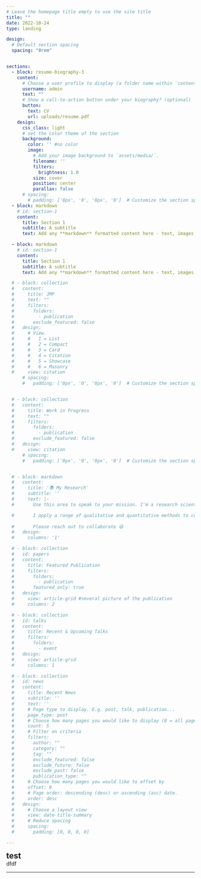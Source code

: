 ```yaml
---
# Leave the homepage title empty to use the site title
title: ""
date: 2022-10-24
type: landing

design:
  # Default section spacing
  spacing: "0rem"


sections:
  - block: resume-biography-3
    content:
      # Choose a user profile to display (a folder name within `content/authors/`)
      username: admin
      text: ""
      # Show a call-to-action button under your biography? (optional)
      button:
        text: CV
        url: uploads/resume.pdf
    design:
      css_class: light 
      # set the color theme of the section
      background:
        color: '' #no color
        image:
          # Add your image background to `assets/media/`.
          filename: ''
          filters:
            brightness: 1.0
          size: cover
          position: center
          parallax: false
      # spacing: 
        # padding: ['0px', '0', '0px', '0']  # Customize the section spacing. Order is top, right, bottom, left.
  - block: markdown
    # id: section-1
    content:
      title: Section 1
      subtitle: A subtitle
      text: Add any **markdown** formatted content here - text, images, videos, galleries - and even HTML code!

  - block: markdown
    # id: section-1
    content:
      title: Section 1
      subtitle: A subtitle
      text: Add any **markdown** formatted content here - text, images, videos, galleries - and even HTML code!

  # - block: collection
  #   content:
  #     title: JMP
  #     text: ""
  #     filters:
  #       folders:
  #         - publication
  #       exclude_featured: false
  #   design:
  #     # View.
  #     #   1 = List
  #     #   2 = Compact
  #     #   3 = Card
  #     #   4 = Citation
  #     #   5 = Showcase
  #     #   6 = Masonry
  #     view: citation
      # spacing: 
      #   padding: ['0px', '0', '0px', '0']  # Customize the section spacing. Order is top, right, bottom, left.


  # - block: collection
  #   content:
  #     title: Work in Progress
  #     text: ""
  #     filters:
  #       folders:
  #         - publication
  #       exclude_featured: false
  #   design:
  #     view: citation
      # spacing: 
      #   padding: ['0px', '0', '0px', '0']  # Customize the section spacing. Order is top, right, bottom, left.


  # - block: markdown
  #   content:
  #     title: '📚 My Research'
  #     subtitle: ''
  #     text: |-
  #       Use this area to speak to your mission. I'm a research scientist in the Moonshot team at DeepMind. I blog about machine learning, deep learning, and moonshots.

  #       I apply a range of qualitative and quantitative methods to comprehensively investigate the role of science and technology in the economy.
        
  #       Please reach out to collaborate 😃
  #   design:
  #     columns: '1'

  # - block: collection
  #   id: papers
  #   content:
  #     title: Featured Publication
  #     filters:
  #       folders:
  #         - publication
  #       featured_only: true
  #   design:
  #     view: article-grid #several picture of the publication
  #     columns: 2

  # - block: collection
  #   id: talks
  #   content:
  #     title: Recent & Upcoming Talks
  #     filters:
  #       folders:
  #         - event
  #   design:
  #     view: article-grid
  #     columns: 1

  # - block: collection
  #   id: news
  #   content:
  #     title: Recent News
  #     subtitle: ''
  #     text: ''
  #     # Page type to display. E.g. post, talk, publication...
  #     page_type: post
  #     # Choose how many pages you would like to display (0 = all pages)
  #     count: 5
  #     # Filter on criteria
  #     filters:
  #       author: ""
  #       category: ""
  #       tag: ""
  #       exclude_featured: false
  #       exclude_future: false
  #       exclude_past: false
  #       publication_type: ""
  #     # Choose how many pages you would like to offset by
  #     offset: 0
  #     # Page order: descending (desc) or ascending (asc) date.
  #     order: desc
  #   design:
  #     # Choose a layout view
  #     view: date-title-summary
  #     # Reduce spacing
  #     spacing:
  #       padding: [0, 0, 0, 0]

---
```


## test

dfdf

---
  <style>
  h1, h2, p {
    margin-top: 0;
    margin-bottom: 0;
  }

  .section-title, .section-subtitle, .section-text, .block-title {
    margin-top: 0;
    margin-bottom: 0;
    padding: 0;
  }
</style>